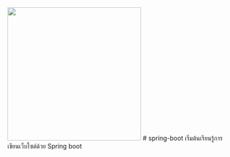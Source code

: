 <img src="https://spring.io/images/spring-logo-9146a4d3298760c2e7e49595184e1975.svg" width="300"/>
# spring-boot
เริ่มต้นเรียนรู้การเขียนเว็บไซต์ด้วย Spring boot
